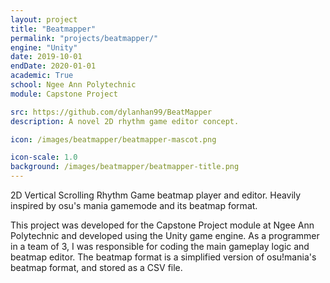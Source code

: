 ```yaml
---
layout: project
title: "Beatmapper"
permalink: "projects/beatmapper/"
engine: "Unity"
date: 2019-10-01
endDate: 2020-01-01
academic: True
school: Ngee Ann Polytechnic
module: Capstone Project

src: https://github.com/dylanhan99/BeatMapper
description: A novel 2D rhythm game editor concept.

icon: /images/beatmapper/beatmapper-mascot.png

icon-scale: 1.0
background: /images/beatmapper/beatmapper-title.png
---
```


2D Vertical Scrolling Rhythm Game beatmap player and editor.
Heavily inspired by osu's mania gamemode and its beatmap format.

This project was developed for the Capstone Project module at Ngee Ann Polytechnic and developed using the Unity game engine.
As a programmer in a team of 3, I was responsible for coding the main gameplay logic and beatmap editor.
The beatmap format is a simplified version of osu!mania's beatmap format, and stored as a CSV file.